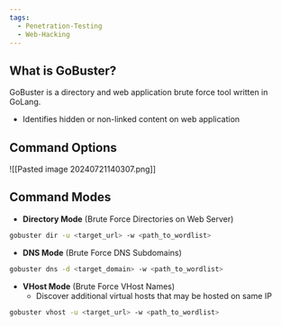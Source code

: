 ```yaml
---
tags:
  - Penetration-Testing
  - Web-Hacking
---
```

## What is GoBuster?
GoBuster is a directory and web application brute force tool written in GoLang.
- Identifies hidden or non-linked content on web application

## Command Options
![[Pasted image 20240721140307.png]]

## Command Modes
- **Directory Mode** (Brute Force Directories on Web Server)
```bash
gobuster dir -u <target_url> -w <path_to_wordlist>
```

- **DNS Mode** (Brute Force DNS Subdomains)
```bash
gobuster dns -d <target_domain> -w <path_to_wordlist>
```

- **VHost Mode** (Brute Force VHost Names)
	- Discover additional virtual hosts that may be hosted on same IP
```bash
gobuster vhost -u <target_url> -w <path_to_wordlist>
```